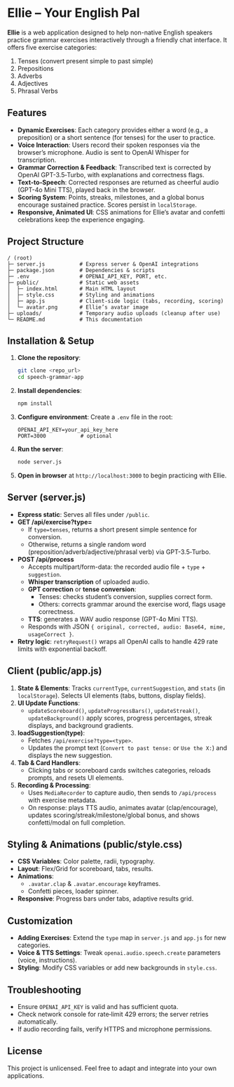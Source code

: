  # Ellie – Your English Pal

 **Ellie** is a web application designed to help non-native English speakers practice grammar exercises interactively through a friendly chat interface. It offers five exercise categories:
 1. Tenses (convert present simple to past simple)
 2. Prepositions
 3. Adverbs
 4. Adjectives
 5. Phrasal Verbs

 ## Features
 - **Dynamic Exercises**: Each category provides either a word (e.g., a preposition) or a short sentence (for tenses) for the user to practice.
 - **Voice Interaction**: Users record their spoken responses via the browser’s microphone. Audio is sent to OpenAI Whisper for transcription.
 - **Grammar Correction & Feedback**: Transcribed text is corrected by OpenAI GPT-3.5‑Turbo, with explanations and correctness flags.
 - **Text‑to‑Speech**: Corrected responses are returned as cheerful audio (GPT-4o Mini TTS), played back in the browser.
 - **Scoring System**: Points, streaks, milestones, and a global bonus encourage sustained practice. Scores persist in `localStorage`.
 - **Responsive, Animated UI**: CSS animations for Ellie’s avatar and confetti celebrations keep the experience engaging.

 ## Project Structure
 ```text
 / (root)
 ├─ server.js           # Express server & OpenAI integrations
 ├─ package.json        # Dependencies & scripts
 ├─ .env                # OPENAI_API_KEY, PORT, etc.
 ├─ public/             # Static web assets
 │  ├─ index.html       # Main HTML layout
 │  ├─ style.css        # Styling and animations
 │  ├─ app.js           # Client-side logic (tabs, recording, scoring)
 │  └─ avatar.png       # Ellie’s avatar image
 ├─ uploads/            # Temporary audio uploads (cleanup after use)
 └─ README.md           # This documentation
 ```

 ## Installation & Setup
 1. **Clone the repository**:
    ```bash
    git clone <repo_url>
    cd speech-grammar-app
    ```
 2. **Install dependencies**:
    ```bash
    npm install
    ```
 3. **Configure environment**:
    Create a `.env` file in the root:
    ```dotenv
    OPENAI_API_KEY=your_api_key_here
    PORT=3000           # optional
    ```
 4. **Run the server**:
    ```bash
    node server.js
    ```
 5. **Open in browser** at `http://localhost:3000` to begin practicing with Ellie.

 ## Server (server.js)
 - **Express static**: Serves all files under `/public`.
 - **GET /api/exercise?type=<type>**
   - If `type=tenses`, returns a short present simple sentence for conversion.
   - Otherwise, returns a single random word (preposition/adverb/adjective/phrasal verb) via GPT-3.5‑Turbo.
 - **POST /api/process**
   - Accepts multipart/form-data: the recorded audio file + `type` + `suggestion`.
   - **Whisper transcription** of uploaded audio.
   - **GPT correction** or **tense conversion**:
     - Tenses: checks student’s conversion, supplies correct form.
     - Others: corrects grammar around the exercise word, flags usage correctness.
   - **TTS**: generates a WAV audio response (GPT-4o Mini TTS).
   - Responds with JSON `{ original, corrected, audio: Base64, mime, usageCorrect }`.
 - **Retry logic**: `retryRequest()` wraps all OpenAI calls to handle 429 rate limits with exponential backoff.

 ## Client (public/app.js)
 1. **State & Elements**: Tracks `currentType`, `currentSuggestion`, and `stats` (in `localStorage`). Selects UI elements (tabs, buttons, display fields).
 2. **UI Update Functions**:
    - `updateScoreboard()`, `updateProgressBars()`, `updateStreak()`, `updateBackground()` apply scores, progress percentages, streak displays, and background gradients.
 3. **loadSuggestion(type)**:
    - Fetches `/api/exercise?type=<type>`.
    - Updates the prompt text (`Convert to past tense:` or `Use the X:`) and displays the new suggestion.
 4. **Tab & Card Handlers**:
    - Clicking tabs or scoreboard cards switches categories, reloads prompts, and resets UI elements.
 5. **Recording & Processing**:
    - Uses `MediaRecorder` to capture audio, then sends to `/api/process` with exercise metadata.
    - On response: plays TTS audio, animates avatar (clap/encourage), updates scoring/streak/milestone/global bonus, and shows confetti/modal on full completion.

 ## Styling & Animations (public/style.css)
 - **CSS Variables**: Color palette, radii, typography.
 - **Layout**: Flex/Grid for scoreboard, tabs, results.
 - **Animations**:
   - `.avatar.clap` & `.avatar.encourage` keyframes.
   - Confetti pieces, loader spinner.
 - **Responsive**: Progress bars under tabs, adaptive results grid.

 ## Customization
 - **Adding Exercises**: Extend the `type` map in `server.js` and `app.js` for new categories.
 - **Voice & TTS Settings**: Tweak `openai.audio.speech.create` parameters (voice, instructions).
 - **Styling**: Modify CSS variables or add new backgrounds in `style.css`.

 ## Troubleshooting
 - Ensure `OPENAI_API_KEY` is valid and has sufficient quota.
 - Check network console for rate‐limit 429 errors; the server retries automatically.
 - If audio recording fails, verify HTTPS and microphone permissions.

 ## License
 This project is unlicensed. Feel free to adapt and integrate into your own applications.
